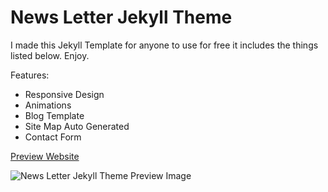 # News Letter Jekyll Theme
I made this Jekyll Template for anyone to use for free it includes the things listed below. Enjoy.

Features: 
  - Responsive Design
  - Animations 
  - Blog Template
  - Site Map Auto Generated
  - Contact Form

[Preview Website](https://rullben9.github.io)



![News Letter Jekyll Theme Preview Image](https://pbs.twimg.com/media/EAHZsWYUEAA7t4N.jpg:large)
